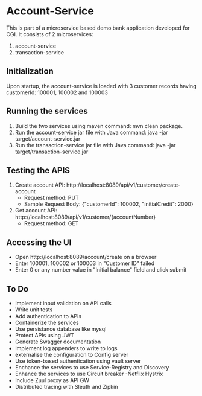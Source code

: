 # Account-Service
This is part of a microservice based demo bank application developed for CGI. It consists of 2 microservices:
1. account-service
2. transaction-service

## Initialization
Upon startup, the account-service is loaded with 3 customer records having customerId: 100001, 100002 and 100003


## Running the services
1. Build the two services using maven command: mvn clean package.
2. Run the account-service jar file with Java command: java -jar target/account-service.jar
3. Run the transaction-service jar file with Java command: java -jar target/transaction-service.jar

## Testing the APIS
1. Create account API: http://localhost:8089/api/v1/customer/create-account
    - Request method: PUT
    - Sample Request Body: {"customerId": 100002, "initialCredit": 2000}
2. Get account API: http://localhost:8089/api/v1/customer/{accountNumber}
    -   Request method: GET
   
## Accessing the UI
-  Open http://localhost:8089/account/create on a browser
-  Enter 100001, 100002 or 100003 in "Customer ID" failed
-  Enter 0 or any number value in "Initial balance" field and click submit

## To Do
-  Implement input validation on API calls
-  Write unit tests
-  Add authentication to APIs
-  Containerize the services
-  Use persistance database like mysql
-  Protect APIs using JWT
-  Generate Swagger documentation
-  Implement log appenders to write to logs
-  externalise the configuration to Config server
-  Use token-based authentication using vault server
-  Enchance the services to use Service-Registry and Discovery
-  Enhance the services to use Circuit breaker -Netflix Hystrix
-  Include Zuul proxy as API GW
-  Distributed tracing with Sleuth and Zipkin